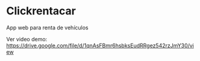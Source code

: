 # Clickrentacar
App web para renta de vehículos

Ver video demo: https://drive.google.com/file/d/1qnAsFBmr6hsbksEudRRgez542rzJmY30/view
